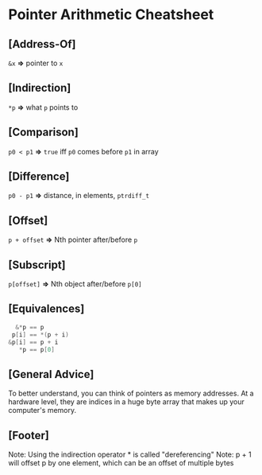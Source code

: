 # Pointer Arithmetic Cheatsheet

## [Address-Of]
`&x`
**⇒** pointer to `x`

## [Indirection]
`*p`
**⇒** what `p` points to

## [Comparison]
`p0 < p1`
**⇒** `true` iff `p0` comes before `p1` in array

## [Difference]
`p0 - p1`
**⇒** distance, in elements, `ptrdiff_t`

## [Offset]
`p + offset`
**⇒** Nth pointer after/before `p`

## [Subscript]
`p[offset]`
**⇒** Nth object after/before `p[0]`

## [Equivalences]
```c
  &*p == p
 p[i] == *(p + i)
&p[i] == p + i
   *p == p[0]
```

## [General Advice]
To better understand, you can think of pointers as memory addresses.
At a hardware level, they are indices in a huge byte array that makes up your computer's memory.

## [Footer]
Note: Using the indirection operator * is called "dereferencing"
Note: p + 1 will offset p by one element, which can be an offset of multiple bytes
